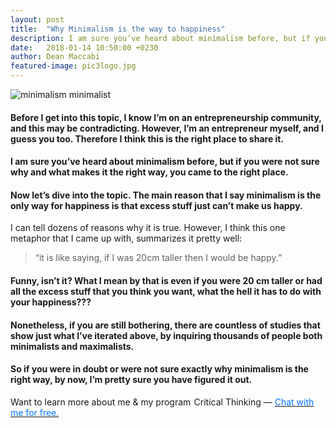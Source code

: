 ```yaml
---
layout: post
title:  "Why Minimalism is the way to happiness"
description: I am sure you’ve heard about minimalism before, but if you were not sure why and what makes it the right way, you came to the right place.
date:   2018-01-14 10:50:00 +0230
author: Dean Maccabi
featured-image: pic3logo.jpg
---
```


![minimalism minimalist]({{site.baseurl}}/images/pic3.jpeg)

#### Before I get into this topic, I know I’m on an entrepreneurship community, and this may be contradicting. However, I’m an entrepreneur myself, and I guess you too. Therefore I think this is the right place to share it.

#### I am sure you’ve heard about minimalism before, but if you were not sure why and what makes it the right way, you came to the right place.

#### Now let’s dive into the topic. The main reason that I say minimalism is the only way for happiness is that excess stuff just can’t make us happy. 
I can tell dozens of reasons why it is true. However, I think this one metaphor that I came up with, summarizes it pretty well:

> “it is like saying, if I was 20cm taller then I would be happy.”

#### Funny, isn’t it? What I mean by that is even if you were 20 cm taller or had all the excess stuff that you think you want, what the hell it has to do with your happiness???

#### Nonetheless, if you are still bothering, there are countless of studies that show just what I’ve iterated above, by inquiring thousands of people both minimalists and maximalists.

#### So if you were in doubt or were not sure exactly why minimalism is the right way, by now, I’m pretty sure you have figured it out.

Want to learn more about me & my program  Critical Thinking — <a class="drift-open-chat" href="javascript:void(0)"><font color="#0176FF">Chat with me for free.</font></a>

